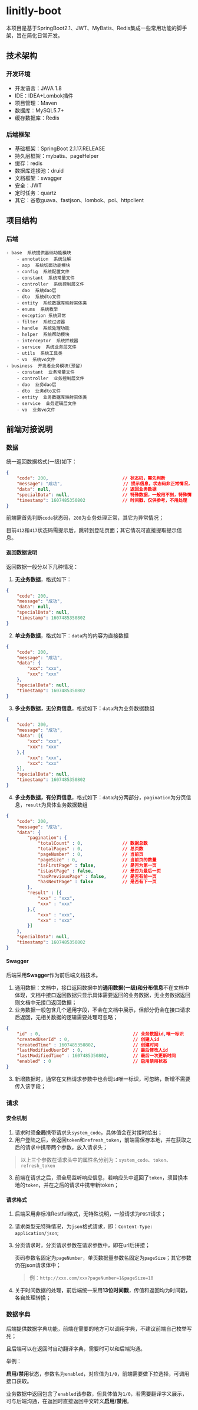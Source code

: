 # linitly-boot

本项目是基于SpringBoot2.1、JWT、MyBatis、Redis集成一些常用功能的脚手架，旨在简化日常开发。

## 技术架构

### 开发环境

- 开发语言：JAVA 1.8
- IDE：IDEA+Lombok插件
- 项目管理：Maven
- 数据库：MySQL5.7+
- 缓存数据库：Redis

### 后端框架

- 基础框架：SpringBoot 2.1.17.RELEASE
- 持久层框架：mybatis、pageHelper
- 缓存：redis
- 数据库连接池：druid
- 文档框架：swagger
- 安全：JWT
- 定时任务：quartz
- 其它：谷歌guava、fastjson、lombok、poi、httpclient

## 项目结构

### 后端

```
- base	系统提供基础功能模块
	- annotation  系统注解
	- aop  系统切面功能模块
	- config  系统配置文件
	- constant  系统常量文件
	- controller  系统控制层文件
	- dao  系统dao层
	- dto  系统dto文件
	- entity  系统数据库映射实体类
	- enums  系统枚举
	- exception 系统异常
	- filter  系统过滤器
	- handle  系统处理功能
	- helper  系统帮助模块
	- interceptor  系统拦截器
	- service  系统业务层文件
    - utils  系统工具类
    - vo  系统vo文件
- business	开发者业务模块(预留)
	- constant  业务常量文件
	- controller  业务控制层文件
	- dao  业务dao层
	- dto  业务dto文件
	- entity  业务数据库映射实体类
	- service  业务逻辑层文件
	- vo  业务vo文件
```

## 前端对接说明

### 数据

统一返回数据格式(一级)如下：

```json
{
    "code": 200,							// 状态码，需先判断
    "message": "成功",					   // 提示信息，状态码非正常情况，除特殊情况，可直接提取该信息
    "data": null,							// 返回业务数据
    "specialData": null,					// 特殊数据，一般用不到，特殊情况用到特别说明
    "timestamp": 1607485350802				// 时间戳，仅供参考，不用处理
}
```

前端需首先判断`code`状态码，`200`为业务处理正常，其它为异常情况；

目前`412`和`417`状态码需提示后，跳转到登陆页面；其它情况可直接提取提示信息。

#### 返回数据说明

返回数据一般分以下几种情况：

1. **无业务数据**，格式如下：

```json
{
    "code": 200,
    "message": "成功",
    "data": null,
    "specialData": null,
    "timestamp": 1607485350802
}
```

2. **单业务数据**，格式如下：`data`内的内容为直接数据

```json
{
    "code": 200,
    "message": "成功",
    "data": {
        "xxx": "xxx",
        "xxx": "xxx"
    },
    "specialData": null,
    "timestamp": 1607485350802
}
```

3. **多业务数据，无分页信息**，格式如下：`data`内为业务数据数组

```json
{
    "code": 200,
    "message": "成功",
    "data": [{
        "xxx": "xxx",
        "xxx": "xxx"
    },{
        "xxx": "xxx",
        "xxx": "xxx"
    }],
    "specialData": null,
    "timestamp": 1607485350802
}
```

4. **多业务数据，有分页信息**，格式如下：`data`内分两部分，`pagination`为分页信息，`result`为具体业务数据数组

```json
{
    "code": 200,
    "message": "成功",
    "data": {
        "pagination": {
            "totalCount" : 0,				// 数据总数
            "totalPages" : 0,				// 总页数
            "pageNumber" : 0,				// 当前页
            "pageSize" : 0,					// 当前页的数量
            "isFirstPage" : false,			// 是否为第一页
            "isLastPage" : false,			// 是否为最后一页
            "hasPreviousPage" : false,		// 是否有前一页
            "hasNextPage" : false			// 是否有下一页
        },
        "result" : [{
            "xxx" : "xxx",
            "xxx" : "xxx"
        },{
            "xxx" : "xxx",
            "xxx" : "xxx"
        }]
    },
    "specialData": null,
    "timestamp": 1607485350802
}
```

#### Swagger

后端采用**Swagger**作为前后端文档技术。

1. 通用数据：文档中，接口返回数据中的**通用数据(一级)**和**分布信息**不在文档中体现，文档中接口返回数据只显示具体需要返回的业务数据，无业务数据返回则文档中无接口返回数据；
2. 业务数据一般包含几个通用字段，不会在文档中展示，但部分仍会在接口请求后返回，无相关数据的逻辑需要处理可忽略；

```json
{
    "id" : 0,									// 业务数据id,唯一标识
    "createdUserId" : 0,						// 创建人id
    "createdTime" : 1607485350802,				// 创建时间
    "lastModifiedUserId" : 0,					// 最后修改人id
    "lastModifiedTime" : 1607485350802,			// 最后一次更新时间
    "enabled" : 0								// 启用禁用状态
}
```

3. 新增数据时，通常在文档请求参数中也会现`id`唯一标识，可忽略，新增不需要传入该字段；

### 请求

#### 安全机制

1. 请求时须**全局**携带请求头`system_code`，具体值会在对接时给出；
2. 用户登陆之后，会返回`token`和`refresh_token`，前端需保存本地，并在获取之后的请求中携带两个参数，放入请求头；

> 以上三个参数在请求头中的属性名分别为：`system_code`、`token`、`refresh_token`

3. 前端在请求之后，须全局监听响应信息，若响应头中返回了`token`，须替换本地的`token`，并在之后的请求中携带新token；

#### 请求格式

1. 后端采用非标准Restful格式，无特殊说明，一般请求为`POST`请求；

2. 请求类型无特殊情况，为`json`格式请求，即：`Content-Type: application/json`;

3. 分页请求时，分页请求参数在请求参数中，即在url后拼接；

   页码参数名固定为`pageNumber`，单页数据量参数名固定为`pageSize`；其它参数仍在json请求体中；

   > 例：`http://xxx.com/xxx?pageNumber=1&pageSize=10`

4. 关于时间数据的处理，前后端统一采用**13位时间戳**，传值和返回均为时间戳，各自处理转换；

### 数据字典

后端提供数据字典功能，前端在需要的地方可以调用字典，不建议前端自己枚举写死；

且后端可以在返回时自动翻译字典，需要时可以和后端沟通。

举例：

**启用/禁用**状态，参数名为`enabled`，对应值为`1/0`，前端需要做下拉选择，可调用接口获取。

业务数据中返回包含了`enabled`该参数，但具体值为`1/0`，若需要翻译字义展示，可与后端沟通，在返回时直接返回中文转义**启用/禁用**。









